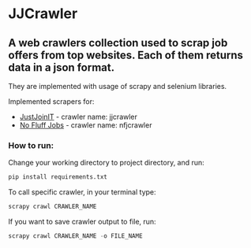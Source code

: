 # JJCrawler
>
## A web crawlers collection used to scrap job offers from top websites. Each of them returns data in a json format. 
They are implemented with usage of scrapy and selenium libraries. 
>
Implemented scrapers for:
* [JustJoinIT](https://justjoin.it/) - crawler name: jjcrawler
* [No Fluff Jobs](https://nofluffjobs.com/jobs/) - crawler name: nfjcrawler
>
### How to run:
>
Change your working directory to project directory, and run:
```python
pip install requirements.txt
```
To call specific crawler, in your terminal type:
```python
scrapy crawl CRAWLER_NAME
```
If you want to save crawler output to file, run:
```python
scrapy crawl CRAWLER_NAME -o FILE_NAME
```
